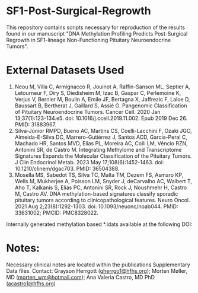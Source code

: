 # SF1-Post-Surgical-Regrowth
This repository contains scripts necessary for reproduction of the results found in our manuscript "DNA Methylation Profiling Predicts Post-Surgical Regrowth in SF1-lineage Non-Functioning Pituitary Neuroendocrine Tumors".

# External Datasets Used
1. Neou M, Villa C, Armignacco R, Jouinot A, Raffin-Sanson ML, Septier A, Letourneur F, Diry S, Diedisheim M, Izac B, Gaspar C, Perlemoine K, Verjus V, Bernier M, Boulin A, Emile JF, Bertagna X, Jaffrezic F, Laloe D, Baussart B, Bertherat J, Gaillard S, Assié G. Pangenomic Classification of Pituitary Neuroendocrine Tumors. Cancer Cell. 2020 Jan 13;37(1):123-134.e5. doi: 10.1016/j.ccell.2019.11.002. Epub 2019 Dec 26. PMID: 31883967.
2. Silva-Júnior RMPD, Bueno AC, Martins CS, Coelli-Lacchini F, Ozaki JGO, Almeida-E-Silva DC, Marrero-Gutiérrez J, Santos ACD, Garcia-Peral C, Machado HR, Santos MVD, Elias PL, Moreira AC, Colli LM, Vêncio RZN, Antonini SR, de Castro M. Integrating Methylome and Transcriptome Signatures Expands the Molecular Classification of the Pituitary Tumors. J Clin Endocrinol Metab. 2023 May 17;108(6):1452-1463. doi: 10.1210/clinem/dgac703. PMID: 36504388.
3. Mosella MS, Sabedot TS, Silva TC, Malta TM, Dezem FS, Asmaro KP, Wells M, Mukherjee A, Poisson LM, Snyder J, deCarvalho AC, Walbert T, Aho T, Kalkanis S, Elias PC, Antonini SR, Rock J, Noushmehr H, Castro M, Castro AV. DNA methylation-based signatures classify sporadic pituitary tumors according to clinicopathological features. Neuro Oncol. 2021 Aug 2;23(8):1292-1303. doi: 10.1093/neuonc/noab044. PMID: 33631002; PMCID: PMC8328022.

Internally generated methylation based *.idats available at the following DOI: 


# Notes:
Necessary clinical notes are located within the publications Supplementary Data files.
Contact: Grayson Herrgott (gherrgo1@hfhs.org); Morten Møller, MD (morten_wm@hotmail.com); Ana Valeria Castro, MD PhD (acastro1@hfhs.org)
